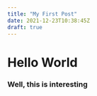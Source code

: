 ```yaml
---
title: "My First Post"
date: 2021-12-23T10:38:45Z
draft: true
---
```


# Hello World
### Well, this is interesting